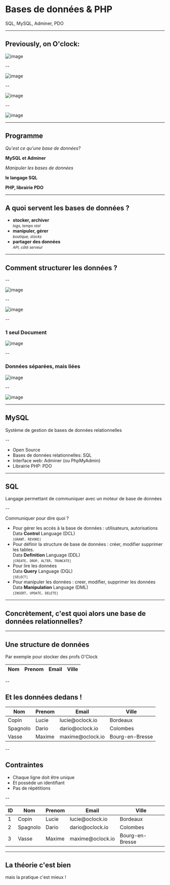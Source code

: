 # Bases de données & PHP

SQL, MySQL, Adminer, PDO

---

## Previously, on O'clock:

![image](/slides/S04E05-slides-db/img/saison1.png)

--

![image](/slides/S04E05-slides-db/img/saison2.png)

--

![image](/slides/S04E05-slides-db/img/saison3.png)

--

![image](/slides/S04E05-slides-db/img/saison4.png)

---

## Programme

<p class="fragment"><em>Qu'est ce qu'une base de données?</em></p>
<p class="fragment"><strong>MySQL et Adminer</strong></p>
<p class="fragment"><em>Manipuler les bases de données</em></p>
<p class="fragment"><strong>le langage SQL</strong></p>
<p class="fragment"><strong>PHP, librairie PDO</strong></p>

---

## A quoi servent les bases de données ?

<ul>
    <li class="fragment">
        <strong>stocker, archiver</strong><br>
        <small><em class="fragment">logs, temps réel</em></small>
    </li>
    <li class="fragment">
        <strong>manipuler, gérer</strong><br>
        <small><em class="fragment">boutique, stocks</em></small>
    </li>
    <li class="fragment">
        <strong>partager des données</strong><br>
        <small><em class="fragment">API, côté serveur</em></small>
    </li>
</ul>

---

## Comment structurer les données ?

--

![image](/slides/S04E05-slides-db/img/sql-vs-nosql.png)

--

![image](/slides/S04E05-slides-db/img/graph.png)

--

### 1 seul Document

![image](/slides/S04E05-slides-db/img/keyvalue.png)

--

### Données séparées, mais liées

![image](/slides/S04E05-slides-db/img/tables.png)

--

![image](/slides/S04E05-slides-db/img/mysql.png)

---

## MySQL

<p>Système de gestion de bases de données relationnelles</p>

--

- Open Source
- Bases de données relationnelles: SQL
- Interface web: Adminer (ou PhpMyAdmin)
- Librairie PHP: PDO

---

## SQL

<p>Langage permettant de communiquer avec un moteur de base de données</p>

-- 

<p>Communiquer pour dire quoi ?</p>

<ul>
<li class="fragment left">
	Pour gérer les accès à la base de données : utilisateurs, autorisations<br>
	Data <strong>Control</strong> Language (DCL)<br>
	<small><code>[GRANT, REVOKE]</code></small>
</li>
<li class="fragment left">
	Pour définir la structure de base de données : créer, modifier supprimer les tables.<br>
	Data <strong>Definition</strong> Language (DDL)<br>
	<small><code>[CREATE, DROP, ALTER, TRUNCATE]</code></small>
</li>
<li class="fragment left">
	Pour lire les données<br>
	Data <strong>Query</strong> Language (DQL)<br>
	<small><code>[SELECT]</code></small>
</li>
<li class="fragment left">
	Pour manipuler les données : creer, modifier, supprimer les données<br>
	Data <strong>Manipulation</strong> Language (DML)<br>
	<small><code>[INSERT, UPDATE, DELETE]</code></small>
</li>
</ul>

---

## Concrètement, c'est quoi alors une base de données relationnelles?

---

## Une structure de données

<p>Par exemple pour stocker des profs O'Clock </p>
<table class="small">
    <thead class="fragment">
        <th>Nom</th>
        <th>Prenom</th>
        <th>Email</th>
        <th>Ville</th>
    </thead>
</table>

--

## Et les données dedans !

<table class="small">
    <thead>
        <th>Nom</th>
        <th>Prenom</th>
        <th>Email</th>
        <th>Ville</th>
    </thead>
    <tbody>
        <tr>
            <td>Copin</td>
            <td>Lucie</td>
            <td>lucie@oclock.io</td>
            <td>Bordeaux</td>
        </tr>
        <tr>
            <td>Spagnolo</td>
            <td>Dario</td>
            <td>dario@oclock.io</td>
            <td>Colombes</td>
        </tr>
        <tr>
            <td>Vasse</td>
            <td>Maxime</td>
            <td>maxime@oclock.io</td>
            <td>Bourg-en-Bresse</td>
        </tr>
    </tbody>
</table>

--

## Contraintes

<ul class="fragment">
    <li>Chaque ligne doit être unique</li>
    <li>Et possède un identifiant</li>
    <li>Pas de répétitions</li>
</ul>

--

<table class="small">
    <thead>
        <th>ID</th>
        <th>Nom</th>
        <th>Prenom</th>
        <th>Email</th>
        <th>Ville</th>
    </thead>
    <tbody>
        <tr>
            <td>1</td>
            <td>Copin</td>
            <td>Lucie</td>
            <td>lucie@oclock.io</td>
            <td>Bordeaux</td>
        </tr>
        <tr>
            <td>2</td>
            <td>Spagnolo</td>
            <td>Dario</td>
            <td>dario@oclock.io</td>
            <td>Colombes</td>
        </tr>
        <tr>
            <td>3</td>
            <td>Vasse</td>
            <td>Maxime</td>
            <td>maxime@oclock.io</td>
            <td>Bourg-en-Bresse</td>
        </tr>
    </tbody>
</table>

---

## La théorie c'est bien

<p class="fragment">mais la pratique c'est mieux !</p>
